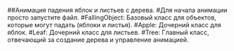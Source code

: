 ##Анимация падения яблок и листьев с дерева.
#Для начала анимации просто запустите файл.
#FallingObject:
Базовый класс для объектов, которые могут падать (яблоки и листья).
#Apple:
Дочерний класс для яблок.
#Leaf:
Дочерний класс для листьев.
#Tree: 
Главный класс, отвечающий за создание дерева и управление анимацией.